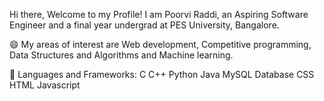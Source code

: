Hi there, Welcome to my Profile! 
I am Poorvi Raddi, an Aspiring Software Engineer and a final year undergrad at PES University, Bangalore.

😄 My areas of interest are Web development, Competitive programming, Data Structures and Algorithms and Machine learning.


🔧 Languages and Frameworks:
C C++ Python Java  MySQL Database  CSS HTML Javascript 
